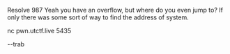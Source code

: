 Resolve
987
Yeah you have an overflow, but where do you even jump to? If only there was some sort of way to find the address of system.

nc pwn.utctf.live 5435

--trab
